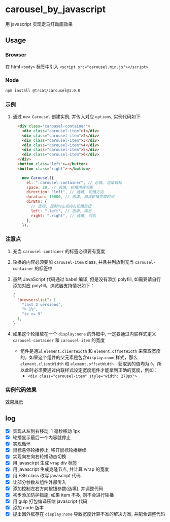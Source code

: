 # carousel_by_javascript
用 javascript 实现走马灯动画效果

## Usage

### Browser

在 html `<body>` 标签中引入 `<script src="carousel.min.js"></script>`

### Node

```bash
npm install @trcat/carousel@1.0.0
```

### 示例

1. 通过 `new Carousel` 创建实例, 并传入对应 `options`, 实例代码如下:

   ```html
     <div class="carousel-container">
       <div class="carousel-item">1</div>
       <div class="carousel-item">2</div>
       <div class="carousel-item">3</div>
       <div class="carousel-item">4</div>
       <div class="carousel-item">5</div>
       <div class="carousel-item">6</div>
     </div>
     <button class="left">←</button>
     <button class="right">→</button>
   ```

   

   ```javascript
       new Carousel({
         el: ".carousel-container", // 必填, 渲染目标
         space: 20, // 选填, 轮播内容间距
         direction: "left", // 选填, 轮播方向
         duration: 10000, // 选填, 单次轮播完成时间
         dirBtn: {
           // 选填, 控制向左或向右轮播按钮
           left: ".left", // 选填, 向左
           right: ".right", // 选填, 向右
         },
       });
   ```

### 注意点

1. 充当 `carousel-container` 的标签必须要有宽度

2. 轮播的内容必须要加 `carousel-item` class, 并且并列放到充当 `carousel-container` 的标签中

3. 虽然 JavaScript 代码通过 babel 编译, 但是没有添加 polyfill, 如需要请自行添加对应 polyfill。浏览器支持情况如下：

   ```json
   {
     "browserslist": [
       "last 2 versions",
       "> 1%",
       "ie >= 9"
     ],
   }
   ```

4. 如果这个轮播放在一个 `display:none` 的外框中, 一定要通过内联样式定义`carousel-container` 和 `carousel-item` 的宽度

   - 组件是通过 `element.clientWidth` 和 `element.offsetWidth` 来获取宽度的，如果这个组件的父元素是包含`display:none` 样式，那么`element.clientWidth` 和 `element.offsetWidth`　获取到的值均为 `0`，所以此时必须要通过内联样式设定宽度组件才能拿到正确的宽度，例如：
     - `<div class="carousel-item" style="width: 270px">`

### 实例代码效果

[效果展示](https://trcat.github.io/carousel_by_javascript/)



## log
- [x] 实现从左到右移动, 1 毫秒移动 1px
- [x] 轮播显示最后一个内容就停止
- [x] 实现循环
- [x] 鼠标悬停轮播停止, 移开鼠标轮播继续
- [x] 实现向左向右轮播动态切换
- [x] 用 javascirpt 生成 `wrap` div 标签
- [X] 用 javascript 生成克隆节点, 并计算 wrap 的宽度
- [X] 用 ES6 class 改写 javascript 代码
- [X] 让部分参数从组件外部传入
- [X] 添加控制左右方向按钮参数(选填), 并调整代码
- [x] 初步添加防护措施; 如果 item 不多, 则不会进行轮播
- [X] 用 gulp 打包编译压缩 javascript 代码
- [X] 添加 node 版本
- [x] 提出因外框存在 `display:none` 导致宽度计算不准的解决方案, 并配合调整代码